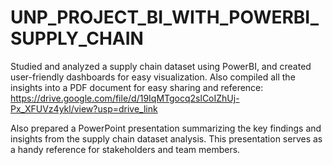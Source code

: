 # UNP_PROJECT_BI_WITH_POWERBI_SUPPLY_CHAIN

Studied and analyzed a supply chain dataset using PowerBI, and created user-friendly dashboards for easy visualization. Also compiled all the insights into a PDF document for easy sharing and reference:
https://drive.google.com/file/d/19IqMTgocq2slCoIZhUj-Px_XFUVz4ykl/view?usp=drive_link

Also prepared a PowerPoint presentation summarizing the key findings and insights from the supply chain dataset analysis. This presentation serves as a handy reference for stakeholders and team members.
